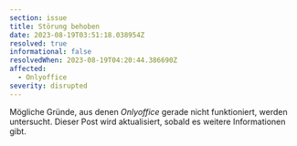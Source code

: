 ```yaml
---
section: issue
title: Störung behoben
date: 2023-08-19T03:51:18.038954Z
resolved: true
informational: false
resolvedWhen: 2023-08-19T04:20:44.386690Z
affected:
  - Onlyoffice
severity: disrupted
---
```

Mögliche Gründe, aus denen *Onlyoffice* gerade nicht funktioniert, werden untersucht. Dieser Post wird aktualisiert, sobald es weitere Informationen gibt.

        